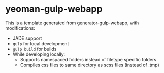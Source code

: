 # yeoman-gulp-webapp
This is a template generated from generator-gulp-webapp, with modifications:
- JADE support
- `gulp` for local development
- `gulp build` for builds
- While developing locally:
	- Supports namespaced folders instead of filetype specific folders
	- Compiles css files to same directory as scss files (instead of .tmp)
